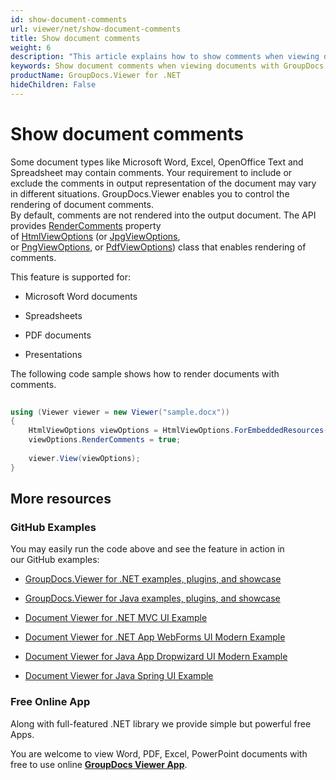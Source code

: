 ```yaml
---
id: show-document-comments
url: viewer/net/show-document-comments
title: Show document comments
weight: 6
description: "This article explains how to show comments when viewing documents with GroupDocs.Viewer within your .NET applications."
keywords: Show document comments when viewing documents with GroupDocs.Viewer .NET API
productName: GroupDocs.Viewer for .NET
hideChildren: False
---
```

  

# Show document comments

Some document types like Microsoft Word, Excel, OpenOffice Text and Spreadsheet may contain comments. Your requirement to include or exclude the comments in output representation of the document may vary in different situations. GroupDocs.Viewer enables you to control the rendering of document comments.  
By default, comments are not rendered into the output document. The API provides [RenderComments](https://apireference.groupdocs.com/net/viewer/groupdocs.viewer.options/baseviewoptions/properties/rendercomments) property of [HtmlViewOptions](https://apireference.groupdocs.com/net/viewer/groupdocs.viewer.options/htmlviewoptions) (or [JpgViewOptions](https://apireference.groupdocs.com/net/viewer/groupdocs.viewer.options/jpgviewoptions), or [PngViewOptions](https://apireference.groupdocs.com/net/viewer/groupdocs.viewer.options/pngviewoptions), or [PdfViewOptions](https://apireference.groupdocs.com/net/viewer/groupdocs.viewer.options/pdfviewoptions)) class that enables rendering of comments.

This feature is supported for:

*   Microsoft Word documents  
    
*   Spreadsheets
*   PDF documents
*   Presentations

The following code sample shows how to render documents with comments.

```csharp
           
using (Viewer viewer = new Viewer("sample.docx"))
{
    HtmlViewOptions viewOptions = HtmlViewOptions.ForEmbeddedResources();
    viewOptions.RenderComments = true;
                
    viewer.View(viewOptions);
}
```

## More resources

### GitHub Examples

You may easily run the code above and see the feature in action in our GitHub examples:

*   [GroupDocs.Viewer for .NET examples, plugins, and showcase](https://github.com/groupdocs-viewer/GroupDocs.Viewer-for-.NET)
    
*   [GroupDocs.Viewer for Java examples, plugins, and showcase](https://github.com/groupdocs-viewer/GroupDocs.Viewer-for-Java)
    
*   [Document Viewer for .NET MVC UI Example](https://github.com/groupdocs-viewer/GroupDocs.Viewer-for-.NET-MVC) 
    
*   [Document Viewer for .NET App WebForms UI Modern Example](https://github.com/groupdocs-viewer/GroupDocs.Viewer-for-.NET-WebForms)
    
*   [Document Viewer for Java App Dropwizard UI Modern Example](https://github.com/groupdocs-viewer/GroupDocs.Viewer-for-Java-Dropwizard)
    
*   [Document Viewer for Java Spring UI Example](https://github.com/groupdocs-viewer/GroupDocs.Viewer-for-Java-Spring)
    

### Free Online App

Along with full-featured .NET library we provide simple but powerful free Apps.

You are welcome to view Word, PDF, Excel, PowerPoint documents with free to use online **[GroupDocs Viewer App](https://products.groupdocs.app/viewer)**.
